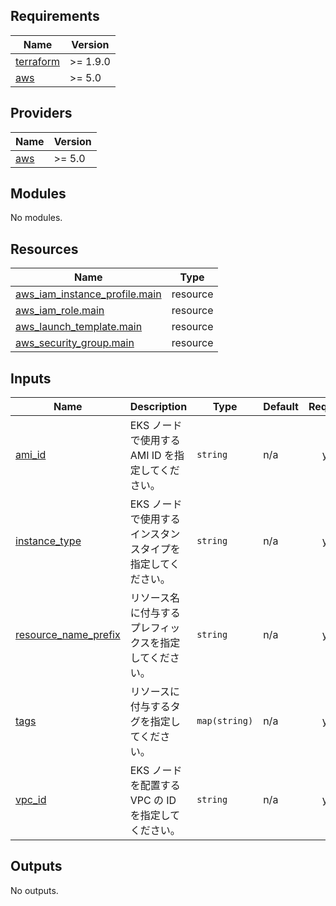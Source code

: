 <!-- BEGIN_TF_DOCS -->
## Requirements

| Name | Version |
|------|---------|
| <a name="requirement_terraform"></a> [terraform](#requirement\_terraform) | >= 1.9.0 |
| <a name="requirement_aws"></a> [aws](#requirement\_aws) | >= 5.0 |

## Providers

| Name | Version |
|------|---------|
| <a name="provider_aws"></a> [aws](#provider\_aws) | >= 5.0 |

## Modules

No modules.

## Resources

| Name | Type |
|------|------|
| [aws_iam_instance_profile.main](https://registry.terraform.io/providers/hashicorp/aws/latest/docs/resources/iam_instance_profile) | resource |
| [aws_iam_role.main](https://registry.terraform.io/providers/hashicorp/aws/latest/docs/resources/iam_role) | resource |
| [aws_launch_template.main](https://registry.terraform.io/providers/hashicorp/aws/latest/docs/resources/launch_template) | resource |
| [aws_security_group.main](https://registry.terraform.io/providers/hashicorp/aws/latest/docs/resources/security_group) | resource |

## Inputs

| Name | Description | Type | Default | Required |
|------|-------------|------|---------|:--------:|
| <a name="input_ami_id"></a> [ami\_id](#input\_ami\_id) | EKS ノードで使用する AMI ID を指定してください。 | `string` | n/a | yes |
| <a name="input_instance_type"></a> [instance\_type](#input\_instance\_type) | EKS ノードで使用するインスタンスタイプを指定してください。 | `string` | n/a | yes |
| <a name="input_resource_name_prefix"></a> [resource\_name\_prefix](#input\_resource\_name\_prefix) | リソース名に付与するプレフィックスを指定してください。 | `string` | n/a | yes |
| <a name="input_tags"></a> [tags](#input\_tags) | リソースに付与するタグを指定してください。 | `map(string)` | n/a | yes |
| <a name="input_vpc_id"></a> [vpc\_id](#input\_vpc\_id) | EKS ノードを配置する VPC の ID を指定してください。 | `string` | n/a | yes |

## Outputs

No outputs.
<!-- END_TF_DOCS -->